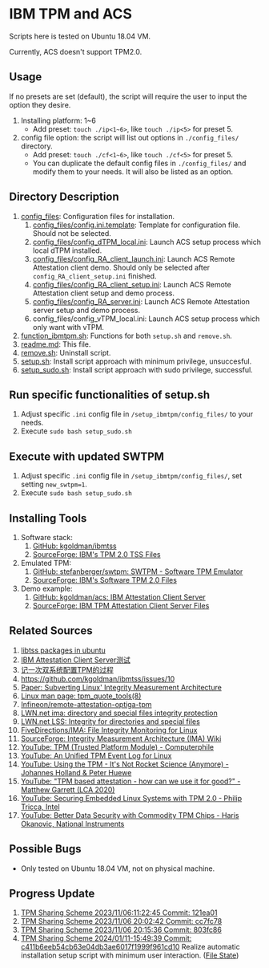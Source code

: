 # IBM TPM and ACS

Scripts here is tested on Ubuntu 18.04 VM.

Currently, ACS doesn't support TPM2.0.

## Usage

If no presets are set (default), the script will require the user to input the option they desire.

1. Installing platform: 1~6
    - Add preset: `touch ./ip<1~6>`, like `touch ./ip<5>` for preset 5.
2. config file option: the script will list out options in `./config_files/` directory.
    - Add preset: `touch ./cf<1~6>`, like `touch ./cf<5>` for preset 5.
    - You can duplicate the default config files in `./config_files/` and modify them to your needs. It will also be listed as an option.

## Directory Description

1. [config_files](config_files): Configuration files for installation.
    1. [config_files/config.ini.template](config_files/config.ini.template): Template for configuration file. Should not be selected.
    2. [config_files/config_dTPM_local.ini](config_files/config_dTPM_local.ini): Launch ACS setup process which local dTPM installed.
    3. [config_files/config_RA_client_launch.ini](config_files/config_RA_client_launch.ini): Launch ACS Remote Attestation client demo. Should only be selected after `config_RA_client_setup.ini` finished.
    4. [config_files/config_RA_client_setup.ini](config_files/config_RA_client_setup.ini): Launch ACS Remote Attestation client setup and demo process.
    5. [config_files/config_RA_server.ini](config_files/config_RA_server.ini): Launch ACS Remote Attestation server setup and demo process.
    6. config_files/config_vTPM_local.ini: Launch ACS setup process which only want with vTPM.
2. [function_ibmtpm.sh](function_ibmtpm.sh): Functions for both `setup.sh` and `remove.sh`.
3. [readme.md](readme.md): This file.
4. [remove.sh](remove.sh): Uninstall script.
5. [setup.sh](setup.sh): Install script approach with minimum privilege, unsuccesful.
6. [setup_sudo.sh](setup_sudo.sh): Install script approach with sudo privilege, successful.

## Run specific functionalities of setup.sh

1. Adjust specific `.ini` config file in `/setup_ibmtpm/config_files/` to your needs.
2. Execute ```sudo bash setup_sudo.sh```

## Execute with updated SWTPM

1. Adjust specific `.ini` config file in `/setup_ibmtpm/config_files/`, set setting `new_swtpm=1`.
2. Execute ```sudo bash setup_sudo.sh```

## Installing Tools

1. Software stack: 
    1. [GitHub: kgoldman/ibmtss](https://github.com/kgoldman/ibmtss)
    2. [SourceForge: IBM's TPM 2.0 TSS Files](https://sourceforge.net/projects/ibmtpm20tss/files/)
2. Emulated TPM: 
    1. [GitHub: stefanberger/swtpm: SWTPM - Software TPM Emulator](https://github.com/stefanberger/swtpm)
    2. [SourceForge: IBM's Software TPM 2.0 Files](https://sourceforge.net/projects/ibmswtpm2/files/)
3. Demo example: 
    1. [GitHub: kgoldman/acs: IBM Attestation Client Server](https://github.com/kgoldman/acs)
    2. [SourceForge: IBM TPM Attestation Client Server Files](https://sourceforge.net/projects/ibmtpm20acs/files/)

## Related Sources

1. [libtss packages in ubuntu](https://packages.ubuntu.com/search?keywords=libtss&searchon=names)
2. [IBM Attestation Client Server测试](https://rlyown.github.io/2021/02/28/IBM-Attestation-Client-Server%E6%B5%8B%E8%AF%95/)
3. [记一次双系统配置TPM的过程](https://rlyown.github.io/2021/05/29/%E8%AE%B0%E4%B8%80%E6%AC%A1%E5%8F%8C%E7%B3%BB%E7%BB%9F%E9%85%8D%E7%BD%AETPM%E7%9A%84%E8%BF%87%E7%A8%8B/#%E7%9B%B8%E5%85%B3%E8%B5%84%E6%96%99)
4. https://github.com/kgoldman/ibmtss/issues/10
5. [Paper: Subverting Linux' Integrity Measurement Architecture](https://svs.informatik.uni-hamburg.de/publications/2020/2020-08-27-Bohling-IMA.pdf)
6. [Linux man page: tpm_quote_tools(8)](https://linux.die.net/man/8/tpm_quote_tools)
7. [Infineon/remote-attestation-optiga-tpm](https://github.com/Infineon/remote-attestation-optiga-tpm)
8. [LWN.net ima: directory and special files integrity protection](https://lwn.net/Articles/512364/)
9. [LWN.net LSS: Integrity for directories and special files](https://lwn.net/Articles/516334/)
10. [FiveDirections/IMA: File Integrity Monitoring for Linux](https://github.com/FiveDirections/IMA)
11. [SourceForge: Integrity Measurement Architecture (IMA) Wiki](https://sourceforge.net/p/linux-ima/wiki/Home/)
12. [YouTube: TPM (Trusted Platform Module) - Computerphile](https://youtu.be/RW2zHvVO09g?si=zcRH45MMXyjJSKKm)
13. [YouTube: An Unified TPM Event Log for Linux](https://youtu.be/FA1O3fuPQDk?si=K1z7dl8-cpbZpAis)
14. [YouTube: Using the TPM - It's Not Rocket Science (Anymore) - Johannes Holland & Peter Huewe](https://youtu.be/XwaSyHJIos8?si=Z2K7q_Jwu0uqy26w)
15. [YouTube: "TPM based attestation - how can we use it for good?" - Matthew Garrett (LCA 2020)](https://youtu.be/FobfM9S9xSI?si=5sJ616F-f-SlhL97)
16. [YouTube: Securing Embedded Linux Systems with TPM 2.0 - Philip Tricca, Intel](https://youtu.be/0qu9R7Tlw9o?si=ptPCEsUcgdMNVZz6)
17. [YouTube: Better Data Security with Commodity TPM Chips - Haris Okanovic, National Instruments](https://youtu.be/fu2RGBcb9aQ?si=_DyP3f0Lc9KXTJK_)

## Possible Bugs

- Only tested on Ubuntu 18.04 VM, not on physical machine.

## Progress Update

1. [TPM Sharing Scheme 2023/11/06:11:22:45 Commit: 121ea01](https://youtu.be/RcyuaFtERZM)
2. [TPM Sharing Scheme 2023/11/06 20:02:42 Commit: cc7fc78](https://youtu.be/Na3WUpZXb0Q)
3. [TPM Sharing Scheme 2023/11/06 20:15:36 Commit: 803fc86](https://youtu.be/0gP2gU_3JKY)
4. [TPM Sharing Scheme 2024/01/11-15:49:39 Commit: c411b6eeb54cb63e04db3ae6017f1999f961cd10](https://youtu.be/x2bHqZr6nYA) Realize automatic installation setup script with minimum user interaction. ([File State](https://github.com/CYCU-AIoT-System-Lab/TPM_Sharing_Scheme/tree/c411b6eeb54cb63e04db3ae6017f1999f961cd10))
